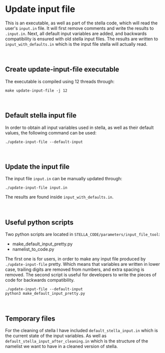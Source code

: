 
# Update input file

This is an executable, as well as part of the stella code, which will read the user's `input.in` file. It will first remove comments and write the results to `.input.in`. Next, all default input variables are added, and backwards compatibility is ensured with old stella input files. The results are written to `input_with_defaults.in` which is the input file stella will actually read.

<br>

## Create update-input-file executable

The executable is compiled using 12 threads through:
```
make update-input-file -j 12
```

<br>

## Default stella input file

In order to obtain all input variables used in stella, as well as their default values, the following command can be used:
```
./update-input-file --default-input
```

<br>

## Update the input file

The input file `input.in` can be manually updated through:
```
./update-input-file input.in
```
The results are found inside `input_with_defaults.in`.

<br>

## Useful python scripts

Two python scripts are located in `STELLA_CODE/parameters/input_file_tool`:

- make_default_input_pretty.py
- namelist_to_code.py

The first one is for users, in order to make any input file produced by `./update-input-file` pretty. Which means that variables are written in lower case, trailing digits are removed from numbers, and extra spacing is removed. The second script is useful for developers to write the pieces of code for backwards compatibility.
```
./update-input-file --default-input
python3 make_default_input_pretty.py
```

<br>

## Temporary files

For the cleaning of stella I have included `default_stella_input.in` which is the current state of the input variables. As well as `default_stella_input_after_cleaning.in` which is the structure of the namelist we want to have in a cleaned version of stella.
